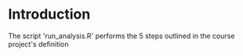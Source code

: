 # Introduction 

The script 'run_analysis.R' performs the 5 steps outlined in the course project's definition 

